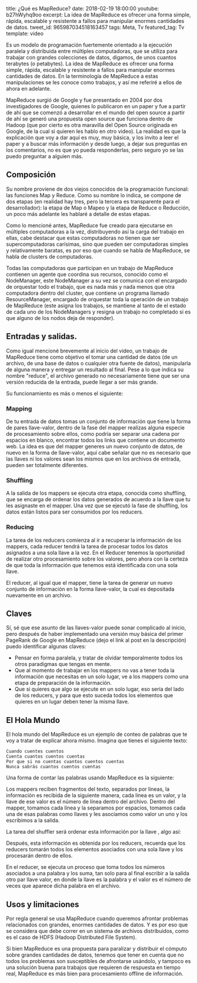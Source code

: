 title: ¿Qué es MapReduce?
date: 2018-02-19 18:00:00
youtube: b27hWyhq9oo
excerpt: La idea de MapReduce es ofrecer una forma simple, rápida, escalable y resistente a fallos para manipular enormes cantidades de datos.
tweet_id: 965987034518163457
tags: Meta, Tv
featured_tag: Tv
template: video

Es un modelo de programación fuertemente orientado a la ejecución paralela y distribuida entre múltiples computadoras, que se utiliza para trabajar con grandes colecciones de datos, digamos, de unos cuantos terabytes (o petabytes). La idea de MapReduce es ofrecer una forma simple, rápida, escalable y resistente a fallos para manipular enormes cantidades de datos. En la terminología de MapReduce a estas manipulaciones se les conoce como trabajos, y así me referiré a ellos de ahora en adelante.

MapReduce surgió de Google y fue presentado en 2004 por dos investigadores de Google, quienes lo publicaron en un paper y fue a partir de ahí que se comenzó a desarrollar en el mundo del open source a partir de ahí se generó una propuesta open source que funciona dentro de Hadoop (que por cierto es otra maravilla del Open Source originada en Google, de la cual si quieren les hablo en otro video). La realidad es que la explicación que voy a dar aquí es muy, muy básica, y los invito a leer el paper y a buscar más información y desde luego, a dejar sus preguntas en los comentarios, no es que yo pueda responderlas, pero seguro yo se las puedo preguntar a alguien más.

## Composición 
Su nombre proviene de dos viejos conocidos de la programación funcional: las funciones Map y Reduce. Como su nombre lo indica,  se compone de dos etapas (en realidad hay tres, pero la tercera es transparente para el desarrollador): la etapa de Map o Mapeo y la etapa de Reduce o Reducción, un poco más adelante les hablaré a detalle de estas etapas.

Como lo mencioné antes, MapReduce fue creado para ejecutarse en múltiples computadoras a la vez, distribuyendo así la carga del trabajo en ellas, cabe destacar que estas computadoras no tienen que ser supercomputadoras carísimas, sino que pueden ser computadoras simples y relativamente baratas, es por eso que cuando se habla de MapReduce, se habla de clusters de computadoras.

Todas las computadoras que participan en un trabajo de MapReduce   contienen un agente que coordina sus recursos, conocido como el NodeManager, este NodeManager a su vez se comunica con el encargado de orquestar todo el trabajo, que es nada más y nada menos que otra computadora dentro del cluster, que contiene un programa llamado ResourceManager, encargado de orquestar toda la operación de un trabajo de MapReduce (este asigna los trabajos, se mantiene al tanto de el estado de cada uno de los NodeManagers y resigna un trabajo no completado si es que alguno de los nodos deja de responder).

## Entradas y salidas. 
Como igual mencioné brevemente al inicio del video, un trabajo de MapReduce tiene como objetivo el tomar una cantidad de datos (de un archivo, de una base de datos o cualquier otra fuente de datos), manipularla de alguna manera y entregar un resultado al final. Pese a lo que indica su nombre "reduce", el archivo generado no necesariamente tiene que ser una versión reducida de la entrada, puede llegar a ser más grande.  

Su funcionamiento es más o menos el siguiente:

### Mapping
De tu entrada de datos tomas un conjunto de información que tiene la forma de pares llave-valor, dentro de la fase del mapper realizas alguna especie de procesamiento sobre ellos, como podría ser separar una cadena por espacios en blanco, encontrar todos los links que contiene un documento web. La idea es que del mapper generes un nuevo conjunto de datos, de nuevo en la forma de llave-valor, aquí cabe señalar que no es necesario que las llaves ni los valores sean los mismos que en los archivos de entrada, pueden ser totalmente diferentes.

### Shuffling
A la salida de los mappers se ejecuta otra etapa, conocida como shuffling, que se encarga de ordenar los datos generados de acuerdo a la llave que tu les asignaste en el mapper. Una vez que se ejecutó la fase de shuffling, los datos están listos para ser consumidos por los reducers.

### Reducing
La tarea de los reducers comienza al ir a recuperar la información de los mappers, cada reducer tendrá la tarea de procesar todos los datos asignados a una sola llave a la vez. En el Reducer tenemos la oportunidad de realizar otro procesamiento sobre los valores, pero ahora con la certeza de que toda la información que tenemos está identificada con una sola llave.  

El reducer, al igual que el mapper, tiene la tarea de generar un nuevo conjunto de información en la forma llave-valor, la cual es depositada nuevamente en un archivo.

## Claves 

Sí, sé que ese asunto de las llaves-valor puede sonar complicado al inicio, pero después de haber implementado una versión muy básica del primer PageRank de Google en MapReduce (dejo el link al post en la descripción) puedo identificar algunas claves:  
 
 - Pensar en forma paralela, y tratar de olvidar temporalmente todos los otros paradigmas que tengas en mente.
 - Que al momento de trabajar en los mappers no vas a tener toda la información que necesitas en un solo lugar, ve a los mappers como una etapa de preparación de la información.
 - Que si quieres que algo se ejecute en un solo lugar, eso sería del lado de los reducers, y para que esto suceda todos los elementos que quieres en un lugar deben tener la misma llave.

## El Hola Mundo
El hola mundo del MapReduce es un ejemplo de conteo de palabras que te voy a tratar de explicar ahora mismo. Imagina que tienes el siguiente texto: 

```
Cuando cuentes cuentos
Cuenta cuantos cuentos cuentas
Por que si no cuentas cuantos cuentos cuentas 
Nunca sabrás cuantos cuentos cuentas
```

Una forma de contar las palabras usando MapReduce es la siguiente:

Los mappers reciben fragmentos del texto, separados por lineas, la información es recibida de la siguiente manera, cada linea es un valor, y la llave de ese valor es el número de línea dentro del archivo. Dentro del mapper, tomamos cada línea y la separamos por espacios, tomamos cada una de esas palabras como llaves y les asociamos como valor un uno y los escribimos a la salida.

La tarea del shuffler será ordenar esta información por la llave , algo así:

Después, esta información es obtenida por los reducers, recuerda que los reducers tomarán todos los elementos asociados con una sola llave y los procesarán dentro de ellos.

En el reducer, se ejecuta un proceso que toma todos los números asociados a una palabra y los suma, tan solo para al final escribir a la salida otro par llave valor, en donde la llave es la palabra y el valor es el número de veces que aparece dicha palabra en el archivo.


## Usos y limitaciones
Por regla general se usa MapReduce cuando queremos afrontar problemas relacionados con grandes, enormes cantidades de datos. Y es por eso que se considera que debe correr en un sistema de archivos distribuidos, como es el caso de HDFS (Hadoop Distributed File System). 

Si bien MapReduce es una propuesta para paralizar y distribuir el cómputo sobre grandes cantidades de datos, tenemos que tener en cuenta que no todos los problemas son susceptibles de afrontarse usándolo, y tampoco es una solución buena para trabajos que requieren de respuesta en tiempo real, MapReduce es más bien para procesamiento offline de información.
